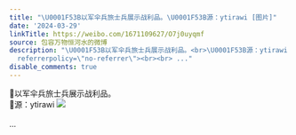 ```yaml
---
title: "\U0001F53B以军伞兵旅士兵展示战利品。\U0001F53B源：ytirawi [图片]"
date: '2024-03-29'
linkTitle: https://weibo.com/1671109627/O7j0uyqmf
source: 包容万物恒河水的微博
description: "\U0001F53B以军伞兵旅士兵展示战利品。<br>\U0001F53B源：ytirawi <img style=\"\" src=\"https://tvax4.sinaimg.cn/large/639b1bfbly1ho8b3f05kij20wh13cwz5.jpg\"
  referrerpolicy=\"no-referrer\"><br><br> ..."
disable_comments: true
---
```

🔻以军伞兵旅士兵展示战利品。<br>🔻源：ytirawi <img style="" src="https://tvax4.sinaimg.cn/large/639b1bfbly1ho8b3f05kij20wh13cwz5.jpg" referrerpolicy="no-referrer"><br><br> ...